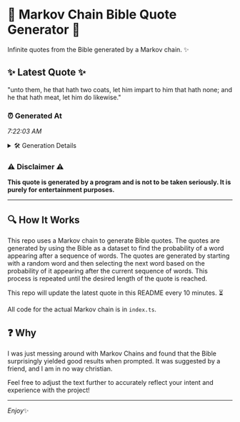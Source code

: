 # 📖 Markov Chain Bible Quote Generator 📖

Infinite quotes from the Bible generated by a Markov chain. ✨

## ✨ Latest Quote ✨
"unto them, he that hath two coats, let him impart to him that hath none; and he that hath meat, let him do likewise."

### ⏰ Generated At
*7:22:03 AM*

<details>
    <summary>🛠️ Generation Details</summary>
    <p>
        <strong>🌱 Seed:</strong> unto<br>
        <strong>🔄 Iterations:</strong> 23<br>
        <strong>📜 Context History:</strong><br>[ unto ]: them,<br>[ unto, them, ]: he<br>[ unto, them,, he ]: that<br>[ unto, them,, he, that ]: hath<br>[ unto, them,, he, that, hath ]: two<br>[ unto, them,, he, that, hath, two ]: coats,<br>[ them,, he, that, hath, two, coats, ]: let<br>[ he, that, hath, two, coats,, let ]: him<br>[ that, hath, two, coats,, let, him ]: impart<br>[ hath, two, coats,, let, him, impart ]: to<br>[ two, coats,, let, him, impart, to ]: him<br>[ coats,, let, him, impart, to, him ]: that<br>[ let, him, impart, to, him, that ]: hath<br>[ him, impart, to, him, that, hath ]: none;<br>[ impart, to, him, that, hath, none; ]: and<br>[ to, him, that, hath, none;, and ]: he<br>[ him, that, hath, none;, and, he ]: that<br>[ that, hath, none;, and, he, that ]: hath<br>[ hath, none;, and, he, that, hath ]: meat,<br>[ none;, and, he, that, hath, meat, ]: let<br>[ and, he, that, hath, meat,, let ]: him<br>[ he, that, hath, meat,, let, him ]: do<br>[ that, hath, meat,, let, him, do ]: likewise.<br>
    </p>
</details>

### ⚠️ Disclaimer ⚠️
**This quote is generated by a program and is not to be taken seriously. It is purely for entertainment purposes.**

---

## 🔍 How It Works

This repo uses a Markov chain to generate Bible quotes. The quotes are generated by using the Bible as a dataset to find the probability of a word appearing after a sequence of words. The quotes are generated by starting with a random word and then selecting the next word based on the probability of it appearing after the current sequence of words. This process is repeated until the desired length of the quote is reached.

This repo will update the latest quote in this README every 10 minutes. ⏳

All code for the actual Markov chain is in `index.ts`.

## ❓ Why

I was just messing around with Markov Chains and found that the Bible surprisingly yielded good results when prompted. 
It was suggested by a friend, and I am in no way christian.

Feel free to adjust the text further to accurately reflect your intent and experience with the project!

---

*Enjoy*✨
